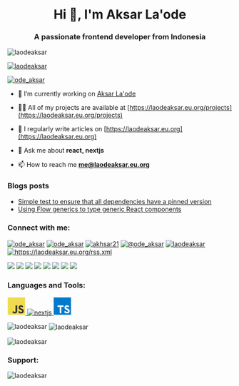 <h1 align="center">Hi 👋, I'm Aksar La'ode</h1>
<h3 align="center">A passionate frontend developer from Indonesia</h3>

<p align="left"> <img src="https://komarev.com/ghpvc/?username=laodeaksar&label=Profile%20views&color=0e75b6&style=flat-square" alt="laodeaksar" /> </p>

<p align="left"> <a href="https://github.com/ryo-ma/github-profile-trophy"><img src="https://github-profile-trophy.vercel.app/?username=laodeaksar" alt="laodeaksar" /></a> </p>

<p align="left"> <a href="https://twitter.com/ode_aksar" target="blank"><img src="https://img.shields.io/twitter/follow/ode_aksar?logo=twitter&style=for-the-badge" alt="ode_aksar" /></a> </p>

- 🔭 I’m currently working on [Aksar La'ode](https://laodeaksar.eu.org)

- 👨‍💻 All of my projects are available at [https://laodeaksar.eu.org/projects](https://laodeaksar.eu.org/projects)

- 📝 I regularly write articles on [https://laodeaksar.eu.org](https://laodeaksar.eu.org)

- 💬 Ask me about **react, nextjs**

- 📫 How to reach me **me@laodeaksar.eu.org**

### Blogs posts
<!-- BLOG-POST-LIST:START -->
- [Simple test to ensure that all dependencies have a pinned version](https://laodeaksar.eu.org/snippets/2020-10-8-simpletesttoensurethatalldependencieshaveapinnedversion)
- [Using Flow generics to type generic React components](https://laodeaksar.eu.org/blogs/using-flow-generics-to-type-generic-react-components-22dd642634d8)
<!-- BLOG-POST-LIST:END -->

<h3 align="left">Connect with me:</h3>
<p align="left">
<a href="https://dev.to/ode_aksar" target="_blank"><img align="center" src="https://cdn.jsdelivr.net/npm/simple-icons@3.0.1/icons/dev-dot-to.svg" alt="ode_aksar" height="30" width="40" /></a>
<a href="https://twitter.com/ode_aksar" target="_blank"><img align="center" src="https://raw.githubusercontent.com/rahuldkjain/github-profile-readme-generator/master/src/images/icons/Social/twitter.svg" alt="ode_aksar" height="30" width="40" /></a>
<a href="https://fb.com/akhsar21" target="_blank"><img align="center" src="https://raw.githubusercontent.com/rahuldkjain/github-profile-readme-generator/master/src/images/icons/Social/facebook.svg" alt="akhsar21" height="30" width="40" /></a>
<a href="https://medium.com/@ode_aksar" target="_blank"><img align="center" src="https://raw.githubusercontent.com/rahuldkjain/github-profile-readme-generator/master/src/images/icons/Social/medium.svg" alt="@ode_aksar" height="30" width="40" /></a>
<a href="https://www.youtube.com/c/laodeaksar" target="_blank"><img align="center" src="https://raw.githubusercontent.com/rahuldkjain/github-profile-readme-generator/master/src/images/icons/Social/youtube.svg" alt="laodeaksar" height="30" width="40" /></a>
<a href="/https://laodeaksar.eu.org/rss.xml" target="_blank"><img align="center" src="https://raw.githubusercontent.com/rahuldkjain/github-profile-readme-generator/master/src/images/icons/Social/rss.svg" alt="https://laodeaksar.eu.org/rss.xml" height="30" width="40" /></a>
</p>

<p align="left">
<a href="https://twitter.com/ode_aksar" target="_blank"><img height="30" src="https://img.shields.io/badge/twitter-%231DA1F2.svg?&style=for-the-badge&logo=twitter&logoColor=white" /></a>
<img height="30" src="https://img.shields.io/badge/linkedin-%230077B5.svg?&style=for-the-badge&logo=linkedin&logoColor=white" />
<img height="30" src = "https://img.shields.io/badge/instagram-%23E4405F.svg?&style=for-the-badge&logo=instagram&logoColor=white" />
<img height="30" src="https://img.shields.io/badge/gmail-D14836?&style=for-the-badge&logo=gmail&logoColor=white" />
<a href="https://dev.to/ode_aksar" target="_blank"><img height="30" src="https://img.shields.io/badge/DEV.TO-%230A0A0A.svg?&style=for-the-badge&logo=dev.to&logoColor=white" /></a>
<img height="30" src = "https://img.shields.io/badge/facebook-B5FH67.svg?&style=for-the-badge&logo=facebook&logoColor=white" />
<img height="30" src = "https://img.shields.io/badge/medium-%1GE4405Y.svg?&style=for-the-badge&logo=medium&logoColor=white" />
<img height="30" src = "https://img.shields.io/badge/rss-%EB44105F.svg?&style=for-the-badge&logo=rss&logoColor=white" />
</p>

<h3 align="left">Languages and Tools:</h3>
<p align="left"> <a href="https://developer.mozilla.org/en-US/docs/Web/JavaScript" target="_blank"> <img src="https://raw.githubusercontent.com/devicons/devicon/master/icons/javascript/javascript-original.svg" alt="javascript" width="40" height="40"/> </a> <a href="https://nextjs.org/" target="_blank"> <img src="https://cdn.worldvectorlogo.com/logos/nextjs-3.svg" alt="nextjs" width="40" height="40"/> </a> <a href="https://www.typescriptlang.org/" target="_blank"> <img src="https://raw.githubusercontent.com/devicons/devicon/master/icons/typescript/typescript-original.svg" alt="typescript" width="40" height="40"/> </a> </p>

<p><img align="left" src="https://github-readme-stats.vercel.app/api/top-langs?username=laodeaksar&show_icons=true&locale=en&layout=compact" alt="laodeaksar" /></p>

<p>&nbsp;<img align="center" src="https://github-readme-stats.vercel.app/api?username=laodeaksar&show_icons=true&locale=en" alt="laodeaksar" /></p>

<p><img align="center" src="https://github-readme-streak-stats.herokuapp.com/?user=laodeaksar&theme=default" alt="laodeaksar" /></p>

<h3 align="left">Support:</h3>
<p><a href="https://www.buymeacoffee.com/laodeaksar"> <img align="left" src="https://cdn.buymeacoffee.com/buttons/v2/default-yellow.png" height="50" width="210" alt="laodeaksar" /></a></p><br><br>
